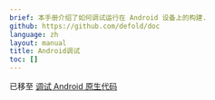```yaml
---
brief: 本手册介绍了如何调试运行在 Android 设备上的构建.
github: https://github.com/defold/doc
language: zh
layout: manual
title: Android调试
toc: []
---
```


已移至 [调试 Android 原生代码](/zh/manuals/debugging-native-code-android)
